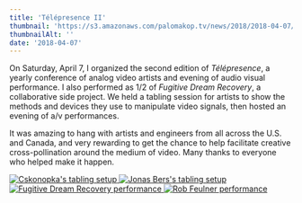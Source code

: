 ```yaml
---
title: 'Télépresence II'
thumbnail: 'https://s3.amazonaws.com/palomakop.tv/news/2018/2018-04-07/telepresence_ii_poster.jpg'
thumbnailAlt: ''
date: '2018-04-07'
---
```


On Saturday, April 7, I organized the second edition of *Télépresence*, a yearly conference of analog video artists and evening of audio visual performance. I also performed as 1/2 of *Fugitive Dream Recovery*, a collaborative side project. We held a tabling session for artists to show the methods and devices they use to manipulate video signals, then hosted an evening of a/v performances.

It was amazing to hang with artists and engineers from all across the U.S. and Canada, and very rewarding to get the chance to help facilitate creative cross-pollination around the medium of video. Many thanks to everyone who helped make it happen.

<div class="photo-grid-2-columns lightbox" id="tele-lightbox">
<a href="https://s3.amazonaws.com/palomakop.tv/news/2018/2018-04-07/tele_1_2000px.jpg" title="Cskonopka's tabling setup">
<img alt="Cskonopka's tabling setup" loading="lazy" src="https://s3.amazonaws.com/palomakop.tv/news/2018/2018-04-07/tele_1_720px.jpg"/>
</a>
<a href="https://s3.amazonaws.com/palomakop.tv/news/2018/2018-04-07/tele_2_2000px.jpg" title="Jonas Bers's tabling setup">
<img alt="Jonas Bers's tabling setup" loading="lazy" src="https://s3.amazonaws.com/palomakop.tv/news/2018/2018-04-07/tele_2_720px.jpg"/>
</a>
<a href="https://s3.amazonaws.com/palomakop.tv/news/2018/2018-04-07/tele_3_2000px.jpg" title="Fugitive Dream Recovery performance">
<img alt="Fugitive Dream Recovery performance" loading="lazy" src="https://s3.amazonaws.com/palomakop.tv/news/2018/2018-04-07/tele_3_720px.jpg"/>
</a>
<a href="https://s3.amazonaws.com/palomakop.tv/news/2018/2018-04-07/tele_4_2000px.jpg" title="Rob Feulner performance">
<img alt="Rob Feulner performance" loading="lazy" src="https://s3.amazonaws.com/palomakop.tv/news/2018/2018-04-07/tele_4_720px.jpg"/>
</a>
</div>
<script>
var tele_lightbox = new SimpleLightbox({elements: '#tele-lightbox a'});
</script>
